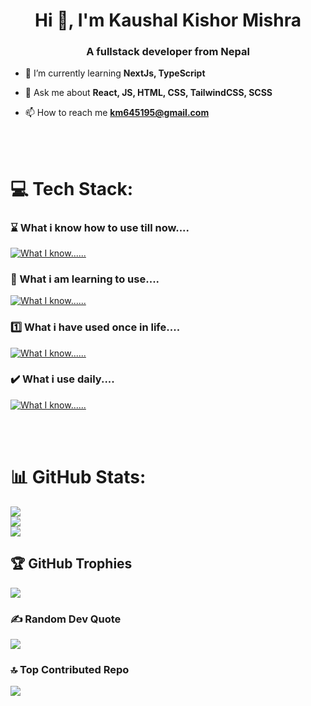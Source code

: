 <h1 align="center">Hi 👋, I'm Kaushal Kishor Mishra</h1>
<h3 align="center">A fullstack developer from Nepal</h3>

- 🌱 I’m currently learning **NextJs, TypeScript**

- 💬 Ask me about **React, JS, HTML, CSS, TailwindCSS, SCSS**

- 📫 How to reach me **km645195@gmail.com**

<br></br>
# 💻 Tech Stack:
### ⌛ What i know how to use till now....
[![What I know......](https://skillicons.dev/icons?i=js,html,css,figma,materialui,mongodb,react,python,sequelize,tailwind,postgres,ts,prisma,express,postman,vite,sass)](https://skillicons.dev)

### 📑 What i am learning to use....
[![What I know......](https://skillicons.dev/icons?i=nextjs,supabase,firebase,blender,threejs,redis,neovim,vim,bash,linux,arch,tensorflow)](https://skillicons.dev)

### 1️⃣ What i have used once in life....
[![What I know......](https://skillicons.dev/icons?i=ae,anaconda,django,flutter,laravel,ps,unity,unreal,wordpress,vue,xd,webflow)](https://skillicons.dev)

### ✔️ What i use daily....
[![What I know......](https://skillicons.dev/icons?i=windows,vscode,react,js,ts,css,tailwind,html,nextjs,vite,figma,postman,regex,bash,nodejs,notion,powershell,prisma,postgres,sequelize)](https://skillicons.dev)

<br></br>
# 📊 GitHub Stats:
![](https://github-readme-stats.vercel.app/api?username=KaushalKishorMishra&theme=dark&hide_border=false&include_all_commits=true&count_private=true)<br/>
![](https://github-readme-streak-stats.herokuapp.com/?user=KaushalKishorMishra&theme=dark&hide_border=false)<br/>
![](https://github-readme-stats.vercel.app/api/top-langs/?username=KaushalKishorMishra&theme=dark&hide_border=false&include_all_commits=true&count_private=true&layout=compact)

## 🏆 GitHub Trophies
![](https://github-profile-trophy.vercel.app/?username=KaushalKishorMishra&theme=radical&no-frame=false&no-bg=false&margin-w=4)
### ✍️ Random Dev Quote
![](https://quotes-github-readme.vercel.app/api?type=horizontal&theme=dark)

### 🔝 Top Contributed Repo
![](https://github-contributor-stats.vercel.app/api?username=KaushalKishorMishra&limit=5&theme=dark&combine_all_yearly_contributions=true)

<!-- Proudly created with GPRM ( https://gprm.itsvg.in ) -->
